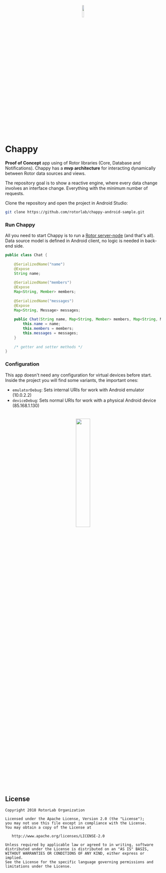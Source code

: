 <p align="center"><img width="10%" vspace="20" src="https://github.com/rotorlab/chappy-android-sample/raw/develop/app/src/main/res/mipmap-xxxhdpi/ic_launcher_rounded.png"></p>

# Chappy 
**Proof of Concept** app using of Rotor libraries (Core, Database and Notifications). Chappy has a **mvp architecture** for interacting dynamically between Rotor data sources and views.

The repository goal is to show a reactive engine, where every data change involves an interface change. Everything with the minimum number of requests.

Clone the repository and open the project in Android Studio:
```bash
git clone https://github.com/rotorlab/chappy-android-sample.git
```

### Run Chappy
All you need to start Chappy is to run a [Rotor server-node](https://github.com/rotorlab/server-node) (and that's all). Data source model is defined in Android client, no logic is needed in back-end side.

```java
public class Chat {
 
    @SerializedName("name")
    @Expose
    String name;
 
    @SerializedName("members")
    @Expose
    Map<String, Member> members;
 
    @SerializedName("messages")
    @Expose
    Map<String, Message> messages;
 
    public Chat(String name, Map<String, Member> members, Map<String, Message> messages) {
        this.name = name;
        this.members = members;
        this.messages = messages;
    }
    
    /* getter and setter methods */
}
```

### Configuration
This app doesn't need any configuration for virtual devices before start. Inside the project you will find some variants, the important ones:
- `emulatorDebug`: Sets internal URIs for work with Android emulator (10.0.2.2)
- `deviceDebug`: Sets normal URIs for work with a physical Android device (85.168.1.130)
 
<p align="center"><img width="30%" vspace="20" src="https://github.com/rotorlab/chappy-android-sample/raw/develop/sample1.png"></p>
 
License
-------
    Copyright 2018 RotorLab Organization

    Licensed under the Apache License, Version 2.0 (the "License");
    you may not use this file except in compliance with the License.
    You may obtain a copy of the License at

       http://www.apache.org/licenses/LICENSE-2.0

    Unless required by applicable law or agreed to in writing, software
    distributed under the License is distributed on an "AS IS" BASIS,
    WITHOUT WARRANTIES OR CONDITIONS OF ANY KIND, either express or implied.
    See the License for the specific language governing permissions and
    limitations under the License.
